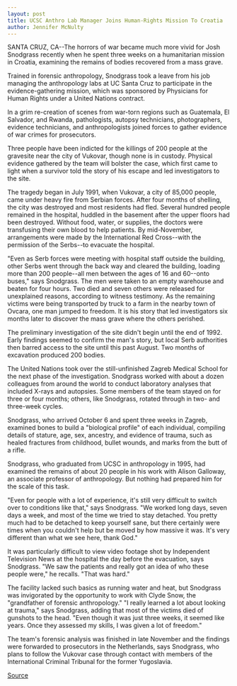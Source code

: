 ```yaml
---
layout: post
title: UCSC Anthro Lab Manager Joins Human-Rights Mission To Croatia
author: Jennifer McNulty
---
```


SANTA CRUZ, CA--The horrors of war became much more vivid for Josh  Snodgrass recently when he spent three weeks on a humanitarian mission in  Croatia, examining the remains of bodies recovered from a mass grave.

Trained in forensic anthropology, Snodgrass took a leave from his job  managing the anthropology labs at UC Santa Cruz to participate in the  evidence-gathering mission, which was sponsored by Physicians for Human  Rights under a United Nations contract.

In a grim re-creation of scenes from war-torn regions such as  Guatemala, El Salvador, and Rwanda, pathologists, autopsy technicians,  photographers, evidence technicians, and anthropologists joined forces to  gather evidence of war crimes for prosecutors.

Three people have been indicted for the killings of 200 people at the  gravesite near the city of Vukovar, though none is in custody. Physical  evidence gathered by the team will bolster the case, which first came to  light when a survivor told the story of his escape and led investigators to  the site.

The tragedy began in July 1991, when Vukovar, a city of 85,000 people,  came under heavy fire from Serbian forces. After four months of shelling,  the city was destroyed and most residents had fled. Several hundred people  remained in the hospital, huddled in the basement after the upper floors had  been destroyed. Without food, water, or supplies, the doctors were  transfusing their own blood to help patients. By mid-November,  arrangements were made by the International Red Cross--with the  permission of the Serbs--to evacuate the hospital.

"Even as Serb forces were meeting with hospital staff outside the  building, other Serbs went through the back way and cleared the building,  loading more than 200 people--all men between the ages of 16 and 60--onto  buses," says Snodgrass. The men were taken to an empty warehouse and  beaten for four hours. Two died and seven others were released for  unexplained reasons, according to witness testimony. As the remaining  victims were being transported by truck to a farm in the nearby town of  Ovcara, one man jumped to freedom. It is his story that led investigators six  months later to discover the mass grave where the others perished.

The preliminary investigation of the site didn't begin until the end of  1992\. Early findings seemed to confirm the man's story, but local Serb  authorities then barred access to the site until this past August. Two  months of excavation produced 200 bodies.

The United Nations took over the still-unfinished Zagreb Medical  School for the next phase of the investigation. Snodgrass worked with about  a dozen colleagues from around the world to conduct laboratory analyses  that included X-rays and autopsies. Some members of the team stayed on for  three or four months; others, like Snodgrass, rotated through in two- and  three-week cycles.

Snodgrass, who arrived October 6 and spent three weeks in Zagreb,  examined bones to build a "biological profile" of each individual, compiling  details of stature, age, sex, ancestry, and evidence of trauma, such as healed  fractures from childhood, bullet wounds, and marks from the butt of a rifle.

Snodgrass, who graduated from UCSC in anthropology in 1995, had  examined the remains of about 20 people in his work with Alison Galloway,  an associate professor of anthropology. But nothing had prepared him for the  scale of this task.

"Even for people with a lot of experience, it's still very difficult to  switch over to conditions like that," says Snodgrass. "We worked long days,  seven days a week, and most of the time we tried to stay detached. You  pretty much had to be detached to keep yourself sane, but there certainly  were times when you couldn't help but be moved by how massive it was. It's  very different than what we see here, thank God."

It was particularly difficult to view video footage shot by Independent  Television News at the hospital the day before the evacuation, says  Snodgrass. "We saw the patients and really got an idea of who these people  were," he recalls. "That was hard."

The facility lacked such basics as running water and heat, but  Snodgrass was invigorated by the opportunity to work with Clyde Snow, the  "grandfather of forensic anthropology." "I really learned a lot about looking  at trauma," says Snodgrass, adding that most of the victims died of gunshots  to the head. "Even though it was just three weeks, it seemed like years. Once  they assessed my skills, I was given a lot of freedom."

The team's forensic analysis was finished in late November and the  findings were forwarded to prosecutors in the Netherlands, says Snodgrass,  who plans to follow the Vukovar case through contact with members of the  International Criminal Tribunal for the former Yugoslavia.

[Source](http://www1.ucsc.edu/news_events/press_releases/archive/96-97/12-96/121396-UCSC_staffer_joins_.html "Permalink to 121396-UCSC_staffer_joins_")